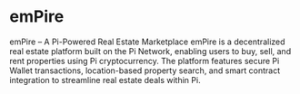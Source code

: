 # emPire
emPire – A Pi-Powered Real Estate Marketplace emPire is a decentralized real estate platform built on the Pi Network, enabling users to buy, sell, and rent properties using Pi cryptocurrency. The platform features secure Pi Wallet transactions, location-based property search, and smart contract integration to streamline real estate deals within Pi.
